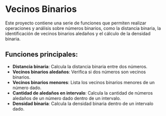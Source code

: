 # Vecinos Binarios

Este proyecto contiene una serie de funciones que permiten realizar operaciones y análisis sobre números binarios, como la distancia binaria, la identificación de vecinos binarios aledaños y el cálculo de la densidad binaria.

## Funciones principales:
- **Distancia binaria**: Calcula la distancia binaria entre dos números.
- **Vecinos binarios aledaños**: Verifica si dos números son vecinos binarios.
- **Vecinos binarios menores**: Lista los vecinos binarios menores de un número dado.
- **Cantidad de aledaños en intervalo**: Calcula la cantidad de números aledaños de un número dado dentro de un intervalo.
- **Densidad binaria**: Calcula la densidad binaria dentro de un intervalo dado.
